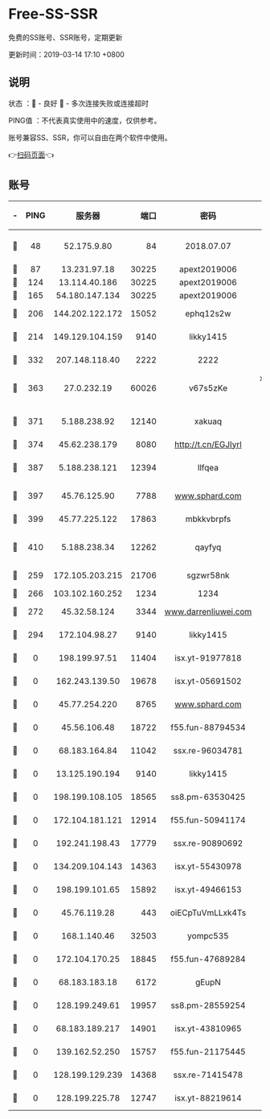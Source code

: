 # Free-SS-SSR

免费的SS账号、SSR账号，定期更新

更新时间：2019-03-14 17:10 +0800

## 说明

状态     ：🙂 - 良好 🙁 - 多次连接失败或连接超时

PING值   ：不代表真实使用中的速度，仅供参考。

账号兼容SS、SSR，你可以自由在两个软件中使用。

👉[扫码页面](https://liesauer.github.io/Free-SS-SSR/)👈

## 账号

|-|PING|服务器|端口|密码|加密方式|区域|
|:----:|:----:|:-----:|-----:|:----:|:----:|:----:|
|🙂|48|52.175.9.80|84|2018.07.07|chacha20-ietf-poly1305|HK|
|🙂|87|13.231.97.18|30225|apext2019006|chacha20|JP|
|🙂|124|13.114.40.186|30225|apext2019006|chacha20|JP|
|🙂|165|54.180.147.134|30225|apext2019006|chacha20|KR|
|🙂|206|144.202.122.172|15052|ephq12s2w|aes-256-cfb|US|
|🙂|214|149.129.104.159|9140|likky1415|aes-256-cfb|HK|
|🙂|332|207.148.118.40|2222|2222|aes-256-cfb|SG|
|🙂|363|27.0.232.19|60026|v67s5zKe|xchacha20-ietf-poly1305|HK|
|🙂|371|5.188.238.92|12140|xakuaq|chacha20-ietf-poly1305|BR|
|🙂|374|45.62.238.179|8080|http://t.cn/EGJIyrl|rc4-md5|CA|
|🙂|387|5.188.238.121|12394|llfqea|chacha20-ietf-poly1305|BR|
|🙂|397|45.76.125.90|7788|www.sphard.com|aes-256-cfb|AU|
|🙂|399|45.77.225.122|17863|mbkkvbrpfs|aes-256-cfb|GB|
|🙂|410|5.188.238.34|12262|qayfyq|chacha20-ietf-poly1305|BR|
|🙂|259|172.105.203.215|21706|sgzwr58nk|aes-256-cfb|JP|
|🙂|266|103.102.160.252|1234|1234|rc4-md5|JP|
|🙂|272|45.32.58.124|3344|www.darrenliuwei.com|aes-256-cfb|JP|
|🙂|294|172.104.98.27|9140|likky1415|aes-256-cfb|JP|
|🙁|0|198.199.97.51|11404|isx.yt-91977818|aes-256-cfb|US|
|🙁|0|162.243.139.50|19678|isx.yt-05691502|aes-256-cfb|US|
|🙁|0|45.77.254.220|8765|www.sphard.com|aes-256-cfb|SG|
|🙁|0|45.56.106.48|18722|f55.fun-88794534|aes-256-cfb|US|
|🙁|0|68.183.164.84|11042|ssx.re-96034781|aes-256-cfb|US|
|🙁|0|13.125.190.194|9140|likky1415|aes-256-cfb|KR|
|🙁|0|198.199.108.105|18565|ss8.pm-63530425|aes-256-cfb|US|
|🙁|0|172.104.181.121|12914|f55.fun-50941174|aes-256-cfb|SG|
|🙁|0|192.241.198.43|17779|ssx.re-90890692|aes-256-cfb|US|
|🙁|0|134.209.104.143|14363|isx.yt-55430978|aes-256-cfb|SG|
|🙁|0|198.199.101.65|15892|isx.yt-49466153|aes-256-cfb|US|
|🙁|0|45.76.119.28|443|oiECpTuVmLLxk4Ts|aes-256-cfb|AU|
|🙁|0|168.1.140.46|32503|yompc535|aes-256-cfb|AU|
|🙁|0|172.104.170.25|18845|f55.fun-47689284|aes-256-cfb|SG|
|🙁|0|68.183.183.18|6172|gEupN|aes-256-cfb|SG|
|🙁|0|128.199.249.61|19957|ss8.pm-28559254|aes-256-cfb|SG|
|🙁|0|68.183.189.217|14901|isx.yt-43810965|aes-256-cfb|SG|
|🙁|0|139.162.52.250|15757|f55.fun-21175445|aes-256-cfb|SG|
|🙁|0|128.199.129.239|14368|ssx.re-71415478|aes-256-cfb|SG|
|🙁|0|128.199.225.78|12747|isx.yt-88219614|aes-256-cfb|SG|
